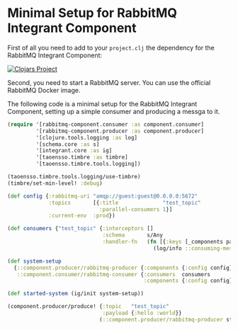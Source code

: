 # Minimal Setup for RabbitMQ Integrant Component

First of all you need to add to your `project.clj` the dependency for the RabbitMQ Integrant Component:

[![Clojars Project](https://img.shields.io/clojars/v/net.clojars.macielti/rabbitmq-component.svg)](https://clojars.org/net.clojars.macielti/rabbitmq-component)

Second, you need to start a RabbitMQ server. You can use the official RabbitMQ Docker image.

The following code is a minimal setup for the RabbitMQ Integrant Component, setting up a simple consumer and producing a
messga to it.

```clojure
(require '[rabbitmq-component.consumer :as component.consumer]
         '[rabbitmq-component.producer :as component.producer]
         '[clojure.tools.logging :as log]
         '[schema.core :as s]
         '[integrant.core :as ig]
         '[taoensso.timbre :as timbre]
         '[taoensso.timbre.tools.logging])

(taoensso.timbre.tools.logging/use-timbre)
(timbre/set-min-level! :debug)

(def config {:rabbitmq-uri "amqp://guest:guest@0.0.0.0:5672"
             :topics       [{:title              "test_topic"
                             :parallel-consumers 1}]
             :current-env  :prod})

(def consumers {"test_topic" {:interceptors []
                              :schema       s/Any
                              :handler-fn   (fn [{:keys [_components payload]}]
                                              (log/info ::consuming-message :payload payload))}})

(def system-setup
  {::component.producer/rabbitmq-producer {:components {:config config}}
   ::component.consumer/rabbitmq-consumer {:consumers  consumers
                                           :components {:config config}}})

(def started-system (ig/init system-setup))

(component.producer/produce! {:topic   "test_topic"
                              :payload {:hello :world}}
                             (::component.producer/rabbitmq-producer started-system))
```
